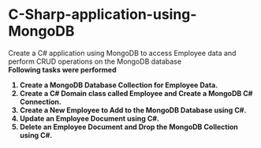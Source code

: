 # C-Sharp-application-using-MongoDB
Create a C# application using MongoDB to access Employee data and perform CRUD operations on the MongoDB database
<br>
<b>Following tasks were performed <b><br>
1. Create a MongoDB Database Collection for Employee Data. 
2. Create a C# Domain class called Employee and Create a MongoDB C# Connection.
3. Create a New Employee to Add to the MongoDB Database using C#. 
4. Update an Employee Document using C#.
5. Delete an Employee Document and Drop the MongoDB Collection using C#.
